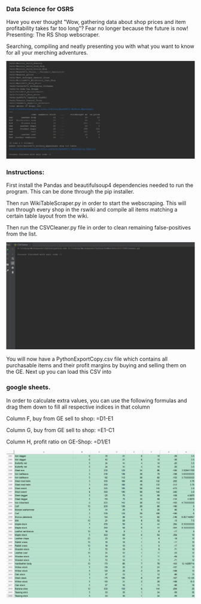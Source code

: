 ### Data Science for OSRS

Have you ever thought "Wow, gathering data about shop prices and item profitability takes far too long"? Fear no longer because the future is now! Presenting: The RS Shop webscraper. 
 
 Searching, compiling and neatly presenting you with what you want to know
 for all your merching adventures.

![alt text](https://github.com/YacobBY/RsDataScience/blob/master/assets/Scraper.gif)

### Instructions:
First install the Pandas and beautifulsoup4 dependencies needed to run the program. 
This can be done through the pip installer.

Then run WikiTableScraper.py in order to start the webscraping. This will run through every shop
in the rswiki and compile all items matching a certain table layout from the wiki.

Then run the CSVCleaner.py file in order to clean remaining false-positives from the list.

![alt text](https://github.com/YacobBY/RsDataScience/blob/master/assets/Cleaner.gif)

You will now have a PythonExportCopy.csv file which contains all purchasable items and their profit
margins by buying and selling them on the GE. Next up you can load this CSV into 

### google sheets.

In order to calculate extra values, you can use the following formulas and drag them down to fill
all respective indices in that column

Column F, buy from GE sell to shop:  =D1-E1

Column G, buy from GE sell to shop:  =E1-C1

Column H, profit ratio  on GE-Shop: =D1/E1

![alt text](https://github.com/YacobBY/RsDataScience/blob/master/assets/Margins.png)